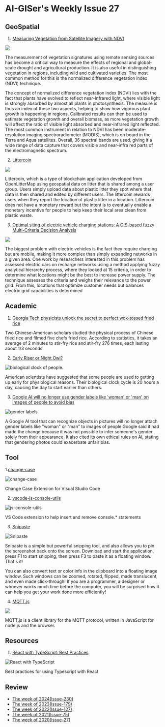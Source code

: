 # AI-GISer's Weekly Issue 27

## GeoSpatial

1. [Measuring Vegetation from Satellite Imagery with NDVI](https://www.gislounge.com/measuring-vegetation-satellite-imagery-ndvi/)

![](https://i2.wp.com/www.gislounge.com/wp-content/uploads/2017/07/ndvi-map-farmland.png?w=698&ssl=1)

The measurement of vegetation signatures using remote sensing sources has become a critical way to measure the effects of regional and global-scale drought and agricultural production. It is also useful in distinguishing vegetation in regions, including wild and cultivated varieties. The most common method for this is the normalized difference vegetation index (NDVI) technique.

The concept of normalized difference vegetation index (NDVI) lies with the fact that plants have evolved to reflect near-infrared light, where visible light is strongly absorbed by almost all plants in photosynthesis. The measure is thus an index of these two aspects, helping to show how vigorous plant growth is happening in regions. Calibrated results can then be used to estimate vegetation growth and overall biomass, as more vegetation growth will affect the ratio of visible light absorbed and near-infrared light reflected. The most common instrument in relation to NDVI has been moderate-resolution imaging spectroradiometer (MODIS), which is on board in the Terra and Aqua satellites. Overall, 36 spectral bands are used, giving it a wide range of data capture that covers visible and near-infra red parts of the electromagnetic spectrum.

2. [Littercoin](https://openlittermap.com/en/maps/The%20Netherlands/Zuid-Holland/Wassenaar/map)

![](https://i0.wp.com/www.gislounge.com/wp-content/uploads/2019/04/open-litter-map.png?w=1000&ssl=1)

Littercoin, which is a type of blockchain application developed from OpenLitterMap using geospatial data on litter that is shared among a user group. Users simply upload data about plastic litter they spot where that data is then shared and edited by different users. The littercoin rewards users when they report the location of plastic litter in a location. Littercoin does not have a monetary reward but the intent is to eventually enable a monetary incentive for people to help keep their local area clean from plastic waste.

3. [Optimal siting of electric vehicle charging stations: A GIS-based fuzzy Multi-Criteria Decision Analysis](https://www.gislounge.com/using-gis-to-assess-the-impact-of-electric-cars/)

![](https://i0.wp.com/www.gislounge.com/wp-content/uploads/2020/02/fuzzy-GIS-site-selection-electric-cars.jpg?w=533&ssl=1)

The biggest problem with electric vehicles is the fact they require charging but are mobile, making it more complex than simply expanding networks in a given area. One work by researchers interested in this problem has assessed electric cars on recharge networks using a method applying fuzzy analytical hierarchy process, where they looked at 15 criteria, in order to determine what locations might be the best to increase power supply. The technique assesses the criteria and weighs their relevance to the power grid. From this, locations that optimize customer needs but balances electric grid capabilities is determined

## Academic

1. [Georgia Tech physicists unlock the secret to perfect wok-tossed fried rice](https://arstechnica.com/science/2020/02/georgia-tech-physicists-unlock-the-secret-to-perfect-wok-tossed-fried-rice/)

Two Chinese-American scholars studied the physical process of Chinese fried rice and filmed five chefs fried rice. According to statistics, it takes an average of 2 minutes to stir-fry rice and stir-fry 276 times, each lasting about 1/3 seconds.

2. [Early Riser or Night Owl?](https://directorsblog.nih.gov/2020/02/25/early-riser-or-night-owl-new-study-may-help-to-explain-the-difference/)

![biological clock of people.](https://directorsblog.nih.gov/wp-content/uploads/2020/02/clock_card-image.jpg)

American scientists have suggested that some people are used to getting up early for physiological reasons. Their biological clock cycle is 20 hours a day, causing the day to start earlier than others.

3. [Google AI will no longer use gender labels like 'woman' or 'man' on images of people to avoid bias](https://www.businessinsider.com/google-cloud-vision-api-wont-tag-images-by-gender-2020-2)

![gender labels](https://i.insider.com/5e4e72612c24b63a1976bc52?width=700&format=jpeg&auto=webp)

A Google AI tool that can recognize objects in pictures will no longer attach gender labels like "woman" or "man" to images of people.Google said it had made the change because it was not possible to infer someone's gender solely from their appearance. It also cited its own ethical rules on AI, stating that gendering photos could exacerbate unfair bias.

## Tool

1.[change-case](https://marketplace.visualstudio.com/items?itemName=wmaurer.change-case)

![change-case](https://user-gold-cdn.xitu.io/2020/4/4/17145c656a57b768?imageView2/0/w/1280/h/960/format/webp/ignore-error/1)

Change Case Extension for Visual Studio Code

2. [vscode-js-console-utils](https://github.com/whtouche/vscode-js-console-utils)

![js-console-utils](https://camo.githubusercontent.com/c46cb4f3b9e9beeccaca46067bccda0456dae70b/68747470733a2f2f692e696d6775722e636f6d2f307469657364322e676966)

VS Code extension to help insert and remove console.\* statements

3. [Snipaste](https://www.snipaste.com/)

![Snipaste](https://i.v2ex.co/71Ftp04b.png)

Snipaste is a simple but powerful snipping tool, and also allows you to pin the screenshot back onto the screen. Download and start the application, press F1 to start snipping, then press F3 to paste it as a floating window. That's it!

You can also convert text or color info in the clipboard into a floating image window. Such windows can be zoomed, rotated, flipped, made translucent, and even made click-through! If you are a programmer, a designer or whoever works much time before the computer, you will be surprised how it can help you get your work done more efficiently!

4. [MQTT.js](https://github.com/mqttjs/MQTT.js)

![](https://raw.githubusercontent.com/mqttjs/MQTT.js/137ee0e3940c1f01049a30248c70f24dc6e6f829/MQTT.js.png)

MQTT.js is a client library for the MQTT protocol, written in JavaScript for node.js and the browser.

## Resources

1. [React with TypeScript: Best Practices](https://www.sitepoint.com/react-with-typescript-best-practices/)

![React with TypeScript](https://external-content.duckduckgo.com/iu/?u=https%3A%2F%2Fi.imgur.com%2FoeaMGnj.jpg&f=1&nofb=1)

Best practices for using Typescript with React

## Review

- [The week of 2024(Issue-230)](../2024/issue-230.md)
- [The week of 2023(Issue-179)](../2023/issue-179.md)
- [The week of 2022(Issue-127)](../2022/issue-127.md)
- [The week of 2021(Issue-75)](../2021/issue-75.md)
- [The week of 2020(Issue-27)](../2020/issue-27.md)
